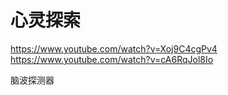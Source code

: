 # 心灵探索

https://www.youtube.com/watch?v=Xoj9C4cgPv4
https://www.youtube.com/watch?v=cA6RqJol8Io

脑波探测器

